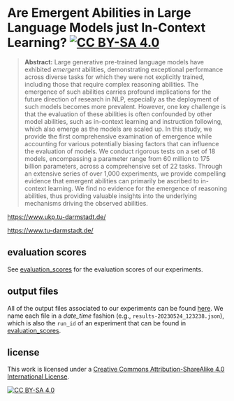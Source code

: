 # Are Emergent Abilities in Large Language Models just In-Context Learning? [![CC BY-SA 4.0][cc-by-sa-shield]][cc-by-sa]

> **Abstract:** Large generative pre-trained language models have exhibited *emergent* abilities, demonstrating exceptional performance across diverse tasks for which they were not explicitly trained, including those that require complex reasoning abilities. The emergence of such abilities carries profound implications for the future direction of research in NLP, especially as the deployment of such models becomes more prevalent. However, one key challenge is that the evaluation of these abilities is often confounded by other model abilities, such as in-context learning and instruction following, which also emerge as the models are scaled up. In this study, we provide the first comprehensive examination of emergence while accounting for various potentially biasing factors that can influence the evaluation of models. We conduct rigorous tests on a set of 18 models, encompassing a parameter range from 60 million to 175 billion parameters, across a comprehensive set of 22 tasks. Through an extensive series of over 1,000 experiments, we provide compelling evidence that emergent abilities can primarily be ascribed to in-context learning. We find no evidence for the emergence of reasoning abilities, thus providing valuable insights into the underlying mechanisms driving the observed abilities.

https://www.ukp.tu-darmstadt.de/

https://www.tu-darmstadt.de/

## evaluation scores
See [evaluation_scores](https://github.com/UKPLab/on-emergence/blob/main/evaluation_scores.csv) for the evaluation scores of our experiments.

## output files
All of the output files associated to our experiments can be found [here](https://tudatalib.ulb.tu-darmstadt.de/handle/tudatalib/3931). We name each file in a *date_time* fashion (e.g., ```results-20230524_123238.json```), which is also the ```run_id``` of an experiment that can be found in [evaluation_scores](https://github.com/UKPLab/on-emergence/blob/main/evaluation_scores.csv).

## license

This work is licensed under a
[Creative Commons Attribution-ShareAlike 4.0 International License][cc-by-sa].

[![CC BY-SA 4.0][cc-by-sa-image]][cc-by-sa]

[cc-by-sa]: http://creativecommons.org/licenses/by-sa/4.0/
[cc-by-sa-image]: https://licensebuttons.net/l/by-sa/4.0/88x31.png
[cc-by-sa-shield]: https://img.shields.io/badge/License-CC%20BY--SA%204.0-lightgrey.svg
